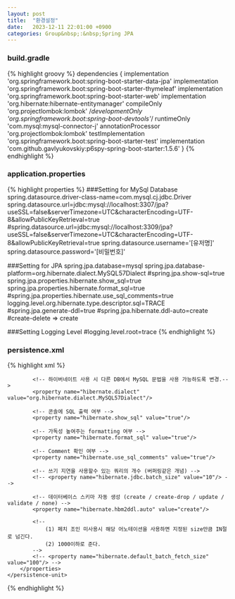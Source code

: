 ```yaml
---
layout: post
title:  "환경설정"
date:   2023-12-11 22:01:00 +0900
categories: Group&nbsp;:&nbsp;Spring JPA
---
```


### build.gradle

{% highlight groovy %}
dependencies {
    implementation 'org.springframework.boot:spring-boot-starter-data-jpa'
    implementation 'org.springframework.boot:spring-boot-starter-thymeleaf'
    implementation 'org.springframework.boot:spring-boot-starter-web'
    implementation 'org.hibernate:hibernate-entitymanager'
    compileOnly 'org.projectlombok:lombok'
    /*developmentOnly 'org.springframework.boot:spring-boot-devtools'*/
    runtimeOnly 'com.mysql:mysql-connector-j'
    annotationProcessor 'org.projectlombok:lombok'
    testImplementation 'org.springframework.boot:spring-boot-starter-test'
    implementation 'com.github.gavlyukovskiy:p6spy-spring-boot-starter:1.5.6'
}
{% endhighlight %}

### application.properties

{% highlight properties %}
###Setting for MySql Database
spring.datasource.driver-class-name=com.mysql.cj.jdbc.Driver
spring.datasource.url=jdbc:mysql://localhost:3307/jpa?useSSL=false&serverTimezone=UTC&characterEncoding=UTF-8&allowPublicKeyRetrieval=true
#spring.datasource.url=jdbc:mysql://localhost:3309/jpa?useSSL=false&serverTimezone=UTC&characterEncoding=UTF-8&allowPublicKeyRetrieval=true
spring.datasource.username='[유저명]'
spring.datasource.password='[비밀번호]'

###Setting for JPA
spring.jpa.database=mysql
spring.jpa.database-platform=org.hibernate.dialect.MySQL57Dialect
#spring.jpa.show-sql=true
spring.jpa.properties.hibernate.show_sql=true
spring.jpa.properties.hibernate.format_sql=true
#spring.jpa.properties.hibernate.use_sql_comments=true
logging.level.org.hibernate.type.descriptor.sql=TRACE
#spring.jpa.generate-ddl=true
#spring.jpa.hibernate.ddl-auto=create
#create-delete => create

###Setting Logging Level
#logging.level.root=trace
{% endhighlight %}

### persistence.xml

{% highlight xml %}
<?xml version="1.0" encoding="UTF-8"?>
<persistence version="2.2"
            xmlns="http://xmlns.jcp.org/xml/ns/persistence" xmlns:xsi="http://www.w3.org/2001/XMLSchema-instance"
            xsi:schemaLocation="http://xmlns.jcp.org/xml/ns/persistence http://xmlns.jcp.org/xml/ns/persistence/persistence_2_2.xsd">
    <!--  EntityManagerFactory 생성 시 사용되는 persistence name -->
    <persistence-unit name="hello">
        <!-- Named 쿼리를 xml로 사용하고 싶을시 활성화 -->
        <!-- <mapping-file>META-INF/ormMember.xml</mapping-file> -->
        <properties>
            <!-- 필수 속성 -->
            <property name="javax.persistence.jdbc.driver" value="com.mysql.cj.jdbc.Driver"/>
            <property name="javax.persistence.jdbc.user" value="[유저명]"/>
            <property name="javax.persistence.jdbc.password" value="[비밀번호]"/>
            <property name="javax.persistence.jdbc.url" value="jdbc:mysql://localhost:3307/jpa?characterEncoding=UTF-8&amp;serverTimezone=UTC"/>

            <!-- 하이버네이트 사용 시 다른 DB에서 MySQL 문법을 사용 가능하도록 변경.-->
            <property name="hibernate.dialect" value="org.hibernate.dialect.MySQL57Dialect"/>
            
            <!-- 콘솔에 SQL 출력 여부 -->
            <property name="hibernate.show_sql" value="true"/>
            
            <!-- 가독성 높여주는 formatting 여부 -->
            <property name="hibernate.format_sql" value="true"/>
            
            <!-- Comment 확인 여부 -->
            <property name="hibernate.use_sql_comments" value="true"/>
            
            <!-- 쓰기 지연을 사용할수 있는 쿼리의 개수 (버퍼링같은 개념) -->
            <!-- <property name="hibernate.jdbc.batch_size" value="10"/> -->
            
            <!-- 데이터베이스 스키마 자동 생성 (create / create-drop / update / validate / none) -->
            <property name="hibernate.hbm2ddl.auto" value="create"/>
            
            <!--
                (1) 페치 조인 미사용시 해당 어노테이션을 사용하면 지정된 size만큼 IN절로 넘긴다.
                (2) 1000이하로 준다.
            -->
            <!-- <property name="hibernate.default_batch_fetch_size" value="100"/> -->
        </properties>
    </persistence-unit>
</persistence>
{% endhighlight %}